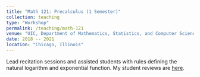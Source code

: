```yaml
---
title: "Math 121: Precalculus (1 Semester)"
collection: teaching
type: "Workshop"
permalink: /teaching/math-121
venue: "UIC, Department of Mathematics, Statistics, and Computer Science (MSCS)"
date: 2018 -- 2021
location: "Chicago, Illinois"
---
```


Lead recitation sessions and assisted students with rules defining the natural logarithm and exponential function. My student reviews are [here](http://homepages.math.uic.edu/~mkehoe5/teaching.html).

